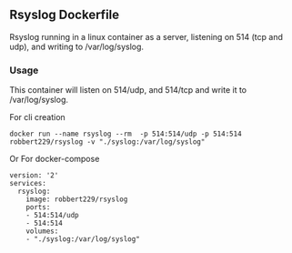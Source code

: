 ## Rsyslog Dockerfile

Rsyslog running in a linux container as a server, listening on 514 (tcp and udp), and writing to /var/log/syslog.

### Usage

This container will listen on 514/udp, and 514/tcp and write it to /var/log/syslog.

For cli creation

    docker run --name rsyslog --rm  -p 514:514/udp -p 514:514  robbert229/rsyslog -v "./syslog:/var/log/syslog"


Or For docker-compose

    version: '2'
    services:
      rsyslog:
        image: robbert229/rsyslog
        ports:
        - 514:514/udp
        - 514:514
        volumes:
        - "./syslog:/var/log/syslog"

